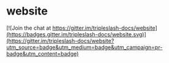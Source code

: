 # website

[![Join the chat at https://gitter.im/tripleslash-docs/website](https://badges.gitter.im/tripleslash-docs/website.svg)](https://gitter.im/tripleslash-docs/website?utm_source=badge&utm_medium=badge&utm_campaign=pr-badge&utm_content=badge)